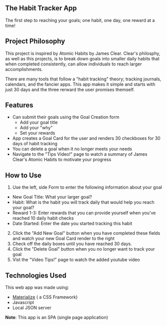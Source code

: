 

## The Habit Tracker App

The first step to reaching your goals; one habit, one day, one reward at a time!

## Project Philosophy

This project is inspired by Atomic Habits by James Clear. Clear's philosphy, as well as this projects, is to break down goals into smaller daily habits that when completed consistently, can allow individuals to reach larger accomplishments. 

There are many tools that follow a "habit tracking" theory; tracking journals, calendars, and the fancier apps. This app makes it simple and starts with just 30 days and the three rerward the user promises themself. 


## Features
- Can submit their goals using the Goal Creation form
    - Add your goal title 
    - Add your "why"
    - Set your rewards
- App creates a Goal Card for the user and renders 30 checkboxes for 30 days of habit tracking
- You can delete a goal when it no longer meets your needs
- Navigate to the "Tips Video!" page to watch a summary of James Clear's Atomic Habits to motivate your progress

## How to Use

1. Use the left, side Form to enter the following information about your goal
  - New Goal Title: What your larger goal?
  - Habit: What is the habit you will track daily that would help you reach your goal?
  - Reward 1-3: Enter rewards that you can provide yourself when you've reached 10 daily habit checks
  - Date Started: Enter the date you started tracking this habit
2. Click the "Add New Goal" button when you have completed these fields and watch your new Goal Card render to the right
3. Check off the daily boxes until you have reached 30 days.
4. Click the "Delete Goal" button when you no longer want to track your goal
5. Vist the "Video Tips!" page to watch the added youtube video


## Technologies Used

This web app was made using:
- [Materialize](https://materializecss.com/) ( a CSS Framework)
- Javascript 
- Local JSON server

**Note**: This app is an SPA (single page application)

